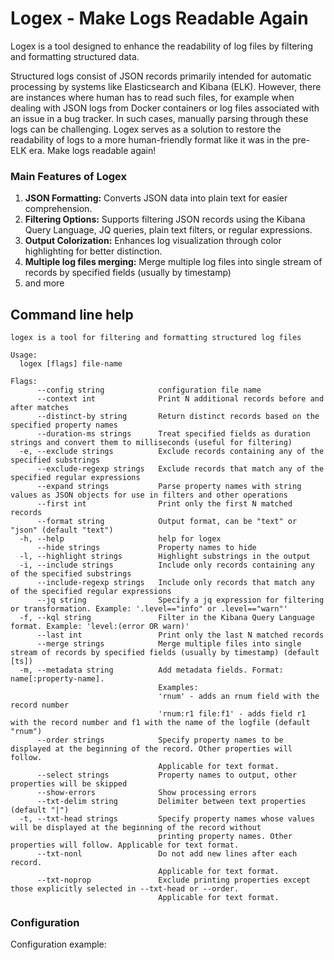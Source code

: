# Logex - Make Logs Readable Again

Logex is a tool designed to enhance the readability of log files by filtering and formatting structured data.

Structured logs consist of JSON records primarily intended for automatic processing by systems like Elasticsearch and Kibana (ELK). However, there are instances where human has to read such files, for example when dealing with JSON logs from Docker containers or log files associated with an issue in a bug tracker. In such cases, manually parsing through these logs can be challenging. Logex serves as a solution to restore the readability of logs to a more human-friendly format like it was in the pre-ELK era. Make logs readable again!

### Main Features of Logex
1. **JSON Formatting:** Converts JSON data into plain text for easier comprehension.
2. **Filtering Options:** Supports filtering JSON records using the Kibana Query Language, JQ queries, plain text filters, or regular expressions.
3. **Output Colorization:** Enhances log visualization through color highlighting for better distinction.
4. **Multiple log files merging:** Merge multiple log files into single stream of records by specified fields (usually by timestamp)
5. and more

## Command line help
```
logex is a tool for filtering and formatting structured log files

Usage:
  logex [flags] file-name

Flags:
      --config string            configuration file name
      --context int              Print N additional records before and after matches
      --distinct-by string       Return distinct records based on the specified property names
      --duration-ms strings      Treat specified fields as duration strings and convert them to milliseconds (useful for filtering)
  -e, --exclude strings          Exclude records containing any of the specified substrings
      --exclude-regexp strings   Exclude records that match any of the specified regular expressions
      --expand strings           Parse property names with string values as JSON objects for use in filters and other operations
      --first int                Print only the first N matched records
      --format string            Output format, can be "text" or "json" (default "text")
  -h, --help                     help for logex
      --hide strings             Property names to hide
  -l, --highlight strings        Highlight substrings in the output
  -i, --include strings          Include only records containing any of the specified substrings
      --include-regexp strings   Include only records that match any of the specified regular expressions
      --jq string                Specify a jq expression for filtering or transformation. Example: '.level=="info" or .level=="warn"'
  -f, --kql string               Filter in the Kibana Query Language format. Example: 'level:(error OR warn)'
      --last int                 Print only the last N matched records
      --merge strings            Merge multiple files into single stream of records by specified fields (usually by timestamp) (default [ts])
  -m, --metadata string          Add metadata fields. Format: name[:property-name].
                                 Examples:
                                 'rnum' - adds an rnum field with the record number
                                 'rnum:r1 file:f1' - adds field r1 with the record number and f1 with the name of the logfile (default "rnum")
      --order strings            Specify property names to be displayed at the beginning of the record. Other properties will follow.
                                 Applicable for text format.
      --select strings           Property names to output, other properties will be skipped
      --show-errors              Show processing errors
      --txt-delim string         Delimiter between text properties (default "|")
  -t, --txt-head strings         Specify property names whose values will be displayed at the beginning of the record without
                                 printing property names. Other properties will follow. Applicable for text format.
      --txt-nonl                 Do not add new lines after each record.
                                 Applicable for text format.
      --txt-noprop               Exclude printing properties except those explicitly selected in --txt-head or --order.
                                 Applicable for text format.
```

### Configuration

Configuration example:
```yaml

```